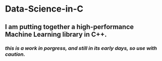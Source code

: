 # Data-Science-in-C
## I am putting together a high-performance Machine Learning library in C++. 
### *this is a work in porgress, and still in its early days, so use with caution.*
